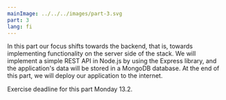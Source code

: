```yaml
---
mainImage: ../../../images/part-3.svg
part: 3
lang: fi
---
```


<div class="intro">

In this part our focus shifts towards the backend, that is, towards implementing functionality on the server side of the stack. We will implement a simple REST API in Node.js by using the Express library, and the application's data will be stored in a MongoDB database. At the end of this part, we will deploy our application to the internet.

Exercise deadline for this part Monday 13.2.

</div>

